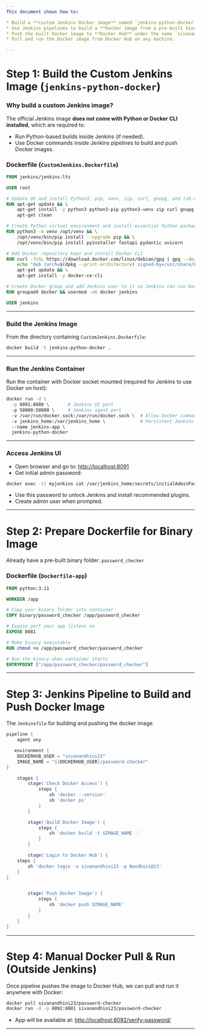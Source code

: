 ```yaml
---
This document shows how to:

* Build a **custom Jenkins Docker image** named `jenkins-python-docker` that includes Python and Docker CLI.
* Use Jenkins pipelines to build a **Docker image from a pre-built binary folder**.
* Push the built Docker image to **Docker Hub** under the name `sivanandhini23/password-checker`.
* Pull and run the Docker image from Docker Hub on any machine.

---
```


# Step 1: Build the Custom Jenkins Image (`jenkins-python-docker`)

### Why build a custom Jenkins image?

The official Jenkins image **does not come with Python or Docker CLI installed**, which are required to:

* Run Python-based builds inside Jenkins (if needed).
* Use Docker commands inside Jenkins pipelines to build and push Docker images.

### Dockerfile (`CustomJenkins.Dockerfile`)

```dockerfile
FROM jenkins/jenkins:lts

USER root

# Update OS and install Python3, pip, venv, zip, curl, gnupg, and lsb-release
RUN apt-get update && \
    apt-get install -y python3 python3-pip python3-venv zip curl gnupg lsb-release && \
    apt-get clean

# Create Python virtual environment and install essential Python packages
RUN python3 -m venv /opt/venv && \
    /opt/venv/bin/pip install --upgrade pip && \
    /opt/venv/bin/pip install pyinstaller fastapi pydantic uvicorn

# Add Docker repository keys and install Docker CLI
RUN curl -fsSL https://download.docker.com/linux/debian/gpg | gpg --dearmor -o /usr/share/keyrings/docker-archive-keyring.gpg && \
    echo "deb [arch=$(dpkg --print-architecture) signed-by=/usr/share/keyrings/docker-archive-keyring.gpg] https://download.docker.com/linux/debian $(lsb_release -cs) stable" > /etc/apt/sources.list.d/docker.list && \
    apt-get update && \
    apt-get install -y docker-ce-cli

# Create Docker group and add Jenkins user to it so Jenkins can run Docker commands
RUN groupadd docker && usermod -aG docker jenkins

USER jenkins
```

---

### Build the Jenkins Image

From the directory containing `CustomJenkins.Dockerfile`:

```bash
docker build -t jenkins-python-docker .
```

---

### Run the Jenkins Container

Run the container with Docker socket mounted (required for Jenkins to use Docker on host):

```bash
docker run -d \
  -p 8091:8080 \       # Jenkins UI port
  -p 50000:50000 \     # Jenkins agent port
  -v /var/run/docker.sock:/var/run/docker.sock \  # Allow Docker commands inside Jenkins
  -v jenkins_home:/var/jenkins_home \             # Persistent Jenkins data
  --name jenkins-app \
  jenkins-python-docker
```

---

### Access Jenkins UI

* Open browser and go to: [http://localhost:8091](http://localhost:8091)
* Get initial admin password:

```bash
docker exec -it myjenkins cat /var/jenkins_home/secrets/initialAdminPassword
```

* Use this password to unlock Jenkins and install recommended plugins.
* Create admin user when prompted.

---

# Step 2: Prepare Dockerfile for Binary Image

Already have a pre-built binary folder: `password_checker`

### Dockerfile (`Dockerfile-app`)

```dockerfile
FROM python:3.11

WORKDIR /app

# Copy your binary folder into container
COPY binary/password_checker /app/password_checker

# Expose port your app listens on
EXPOSE 8081

# Make binary executable
RUN chmod +x /app/password_checker/password_checker

# Run the binary when container starts
ENTRYPOINT ["/app/password_checker/password_checker"]
```

---

# Step 3: Jenkins Pipeline to Build and Push Docker Image

The `Jenkinsfile` for building and pushing the docker image.

```groovy
pipeline {
    agent any

   environment {
    DOCKERHUB_USER = "sivanandhini23"
    IMAGE_NAME = "${DOCKERHUB_USER}/password-checker"
}

    stages {
        stage('Check Docker Access') {
            steps {
                sh 'docker --version'
                sh 'docker ps'
            }
        }

        stage('Build Docker Image') {
            steps {
                sh 'docker build -t $IMAGE_NAME .'
            }
        }

        stage('Login to Docker Hub') {
    steps {
        sh 'docker login -u sivanandhini23 -p Nandhini@23'
    }
}


        stage('Push Docker Image') {
            steps {
                sh 'docker push $IMAGE_NAME'
            }
        }
    }
}
```

---

# Step 4: Manual Docker Pull & Run (Outside Jenkins)

Once pipeline pushes the image to Docker Hub, we can pull and run it anywhere with Docker:

```bash
docker pull sivanandhini23/password-checker
docker run -d -p 8092:8081 sivanandhini23/password-checker
```

* App will be available at: [http://localhost:8092/verify-password/](http://localhost:8092/verify-password)

---


